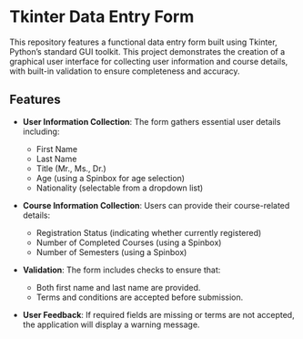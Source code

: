 # Tkinter Data Entry Form

This repository features a functional data entry form built using Tkinter, Python’s standard GUI toolkit. This project demonstrates the creation of a graphical user interface for collecting user information and course details, with built-in validation to ensure completeness and accuracy.

## Features

- **User Information Collection**: The form gathers essential user details including:
  - First Name
  - Last Name
  - Title (Mr., Ms., Dr.)
  - Age (using a Spinbox for age selection)
  - Nationality (selectable from a dropdown list)

- **Course Information Collection**: Users can provide their course-related details:
  - Registration Status (indicating whether currently registered)
  - Number of Completed Courses (using a Spinbox)
  - Number of Semesters (using a Spinbox)

- **Validation**: The form includes checks to ensure that:
  - Both first name and last name are provided.
  - Terms and conditions are accepted before submission.

- **User Feedback**: If required fields are missing or terms are not accepted, the application will display a warning message.

